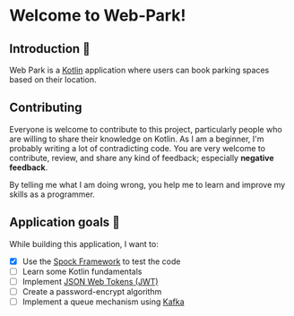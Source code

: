 # Welcome to Web-Park!
## Introduction 📃

Web Park is a [Kotlin](https://kotlinlang.org/) application where users can book parking spaces based on their location.

## Contributing
Everyone is welcome to contribute to this project, particularly  people who are willing to share their knowledge on Kotlin. As I am a beginner, I'm probably writing a lot of contradicting code. You are very welcome to contribute, review, and share any kind of feedback; especially **negative feedback**.

By telling me what I am doing wrong, you help me to learn and improve my skills as a programmer.

## Application goals 📌
While building this application, I want to:
- [x] Use the [Spock Framework](https://spockframework.org/) to test the code
- [ ] Learn some Kotlin fundamentals
- [ ] Implement [JSON Web Tokens (JWT)](https://jwt.io/) 
- [ ] Create a password-encrypt algorithm
- [ ] Implement a queue mechanism using [Kafka](https://kafka.apache.org/)
